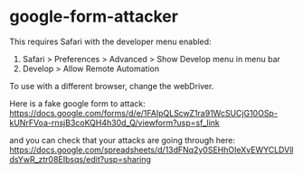 # google-form-attacker

This requires Safari with the developer menu enabled:

1. Safari > Preferences > Advanced > Show Develop menu in menu bar
2. Develop > Allow Remote Automation

To use with a different browser, change the webDriver.

Here is a fake google form to attack: https://docs.google.com/forms/d/e/1FAIpQLScwZ1ra91WcSUCjG10OSp-kUNrFVoa-rnsjB3coKQH4h30d_Q/viewform?usp=sf_link

and you can check that your attacks are going through here: https://docs.google.com/spreadsheets/d/13dFNq2y0SEHhOIeXvEWYCLDVlldsYwR_ztr08EIbsqs/edit?usp=sharing
